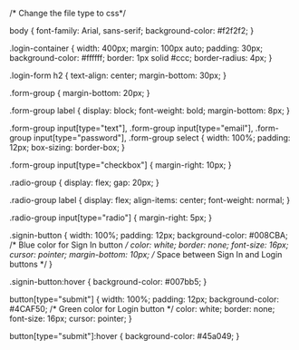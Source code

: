 /* Change the file type to css*/

body {
    font-family: Arial, sans-serif;
    background-color: #f2f2f2;
}

.login-container {
    width: 400px;
    margin: 100px auto;
    padding: 30px;
    background-color: #ffffff;
    border: 1px solid #ccc;
    border-radius: 4px;
}

.login-form h2 {
    text-align: center;
    margin-bottom: 30px;
}

.form-group {
    margin-bottom: 20px;
}

.form-group label {
    display: block;
    font-weight: bold;
    margin-bottom: 8px;
}

.form-group input[type="text"],
.form-group input[type="email"],
.form-group input[type="password"],
.form-group select {
    width: 100%;
    padding: 12px;
    box-sizing: border-box;
}

.form-group input[type="checkbox"] {
    margin-right: 10px;
}

.radio-group {
    display: flex;
    gap: 20px;
}

.radio-group label {
    display: flex;
    align-items: center;
    font-weight: normal;
}

.radio-group input[type="radio"] {
    margin-right: 5px;
}

.signin-button {
    width: 100%;
    padding: 12px;
    background-color: #008CBA; /* Blue color for Sign In button */
    color: white;
    border: none;
    font-size: 16px;
    cursor: pointer;
    margin-bottom: 10px; /* Space between Sign In and Login buttons */
}

.signin-button:hover {
    background-color: #007bb5;
}

button[type="submit"] {
    width: 100%;
    padding: 12px;
    background-color: #4CAF50; /* Green color for Login button */
    color: white;
    border: none;
    font-size: 16px;
    cursor: pointer;
}

button[type="submit"]:hover {
    background-color: #45a049;
}

